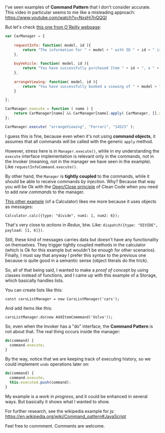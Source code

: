I've seen examples of **Command Pattern** that I don't consider accurate. This video in particular seems to me like a misleading approach: 
https://www.youtube.com/watch?v=NxsHi7nQQQI

But let's check [this one from O`Reilly webpage](https://www.oreilly.com/library/view/learning-javascript-design/9781449334840/ch09s08.html): 

```js
var CarManager = {
  
    requestInfo: function( model, id ){
        return "The information for " + model + " with ID " + id + " is foobar";
    },
    
    buyVehicle: function( model, id ){
        return "You have successfully purchased Item " + id + ", a " + model;
    },
    
    arrangeViewing: function( model, id ){
        return "You have successfully booked a viewing of " + model + " ( " + id + " ) ";
    }

};

CarManager.execute = function ( name ) {
    return CarManager[name] && CarManager[name].apply( CarManager, [].slice.call(arguments, 1) );
};

CarManager.execute( "arrangeViewing", "Ferrari", "14523" );

```

I guess this is fine, because even when it's not using **command objects**, it assumes that all commands will be called with the generic `apply` method.

However, stress here is in `Manager.execute()`, while in my understanding the `execute` interface implementation is relevant only in the commands, not in the Invoker (meaning, not in the manager we have seen in the example). Like `requestInfoCommand.execute()`.

By other hand, the `Manager` is **tightly coupled** to the commands, while it should be able to receive commands _by injection_. Why? Because that way you will be Ok with the [Open/Close principle](https://en.wikipedia.org/wiki/Open%E2%80%93closed_principle) of Clean Code when you need to add _new commands_ to the manager.

[This other example](http://www.discoversdk.com/blog/learning-the-command-pattern-in-javascript) (of a Calculator) likes me more because it uses objects as messages:

`Calculator.calc({type: "divide", num1: 1, num2: 6});`

That's very close to _actions_ in *Redux*, btw. Like: `dispatch({type: "DIVIDE", payload: [1, 6]})`.

Still, these kind of messages carries data but doesn't have any functionality on themselves. They trigger tightly coupled methods in the calculator (which is Ok for this example but wouldn't be enough for other scenarios). Finally, I must say that anyway I prefer this syntax to the previous one because is quite good in a semantic sense (object literals do the trick).

So, all of that being said, I wanted to make a _proof of concept_ by using classes instead of functions, and I came up with this example of a Storage, which basically handles lists. 

You can create lists like this:

`const carsListManager = new CarsListManager('cars');`

And add items like this:

`carsListManager.do(new AddItemCommmand('Volvo'));`

So, even when the Invoker has a "do" interface, the **Command Pattern** is not about that. The real thing occurs inside the manager:

```js
do(command) {
  command.execute;
} 
```

By the way, notice that we are keeping track of executing history, so we could implement `undo` operations later on:

```js
do(command) {
  command.execute;
  this.executed.push(command);
} 
```

My example is a _work in progress_, and it could be enhanced in several ways. But basically it shows what I wanted to show. 

For further research, see the wikipedia example for js:
https://en.wikipedia.org/wiki/Command_pattern#JavaScript

Feel free to commment. Comments are welcome.
 
